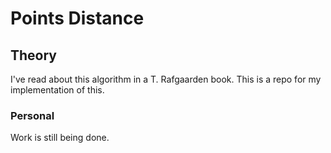 # Points Distance

## Theory

I've read about this algorithm in a T. Rafgaarden book.
This is a repo for my implementation of this.

### Personal

Work is still being done.